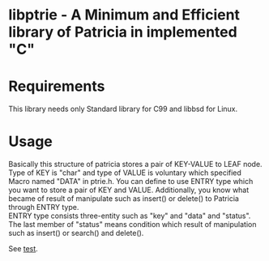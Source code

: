 # libptrie - A Minimum and Efficient library of Patricia in implemented "C"

# Requirements
This library needs only Standard library for C99 and libbsd for Linux.

# Usage
Basically this structure of patricia stores a pair of KEY-VALUE to LEAF node.
Type of KEY is "char" and type of VALUE is voluntary which specified  Macro named "DATA" in ptrie.h.
You can define to use ENTRY type which you want to store a pair of KEY and VALUE.
Additionally, you know what became of result of manipulate such as insert() or delete() to Patricia through ENTRY type.  
ENTRY type consists three-entity such as "key" and "data" and "status".
The last member of "status" means condition which result of manipulation such as insert() or search() and delete().

See [test](./test).

